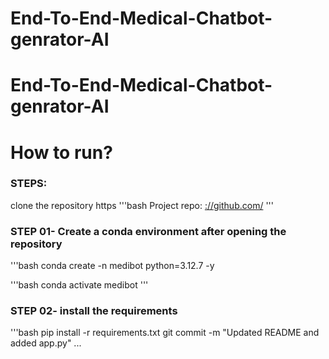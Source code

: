 # End-To-End-Medical-Chatbot-genrator-AI


# End-To-End-Medical-Chatbot-genrator-AI

# How to run?
### STEPS:

clone the repository
https
'''bash
Project repo: [://github.com/](https://github.com/)
'''

### STEP 01- Create a conda environment after opening the repository
'''bash
conda create -n medibot python=3.12.7 -y

'''bash
conda activate medibot
'''


 ### STEP 02- install the requirements
 '''bash
 pip install -r requirements.txt
 git commit -m "Updated README and added app.py"
 ...
